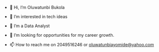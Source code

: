 - 👋 Hi, I’m Oluwatunbi Bukola
- 👀 I’m interested in tech ideas

- 🌱 I’m a Data Analyst
- 💞️ I’m looking for opportunities for my career growth.
- 📫 How to reach me on 2049516246 or oluwatunbiayomide@yahoo.com

<!---
TabithaTunbi/TabithaTunbi is a ✨ special ✨ repository because its `README.md` (this file) appears on your GitHub profile.
You can click the Preview link to take a look at your changes.
--->
